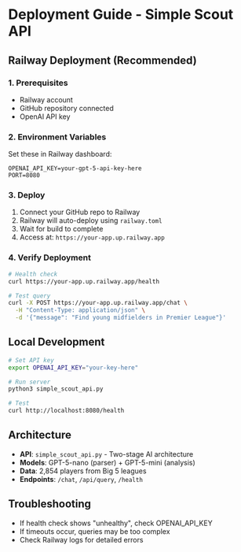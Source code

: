 # Deployment Guide - Simple Scout API

## Railway Deployment (Recommended)

### 1. Prerequisites
- Railway account
- GitHub repository connected
- OpenAI API key

### 2. Environment Variables
Set these in Railway dashboard:
```
OPENAI_API_KEY=your-gpt-5-api-key-here
PORT=8080
```

### 3. Deploy
1. Connect your GitHub repo to Railway
2. Railway will auto-deploy using `railway.toml`
3. Wait for build to complete
4. Access at: `https://your-app.up.railway.app`

### 4. Verify Deployment
```bash
# Health check
curl https://your-app.up.railway.app/health

# Test query
curl -X POST https://your-app.up.railway.app/chat \
  -H "Content-Type: application/json" \
  -d '{"message": "Find young midfielders in Premier League"}'
```

## Local Development

```bash
# Set API key
export OPENAI_API_KEY="your-key-here"

# Run server
python3 simple_scout_api.py

# Test
curl http://localhost:8080/health
```

## Architecture
- **API**: `simple_scout_api.py` - Two-stage AI architecture
- **Models**: GPT-5-nano (parser) + GPT-5-mini (analysis)
- **Data**: 2,854 players from Big 5 leagues
- **Endpoints**: `/chat`, `/api/query`, `/health`

## Troubleshooting
- If health check shows "unhealthy", check OPENAI_API_KEY
- If timeouts occur, queries may be too complex
- Check Railway logs for detailed errors